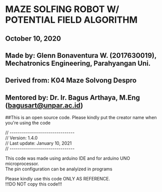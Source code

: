 # MAZE SOLFING ROBOT W/ POTENTIAL FIELD ALGORITHM
## October 10, 2020
## Made by: Glenn Bonaventura W. (2017630019), Mechatronics Engineering, Parahyangan Uni.
## Derived from: K04 Maze Solvong Despro
## Mentored by: Dr. Ir. Bagus Arthaya, M.Eng (bagusart@unpar.ac.id)
##This is an open source code. Please kindly put the creator name when you're using the code

// --------------------------------  
// Version: 1.4.0  
// Last update: January 10, 2021  
// --------------------------------  

This code was made using arduino IDE and for arduino UNO microprocessor.  
The pin configuration can be analyized in programs   

Please kindly use this code ONLY AS REFERENCE.   
!!!DO NOT copy this code!!!  
